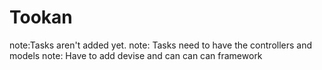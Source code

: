 # Tookan
note:Tasks aren't added yet.
note: Tasks need to have the controllers and models
note: Have to add devise and can can can framework 